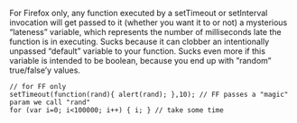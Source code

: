 For Firefox only, any function executed by a setTimeout or setInterval invocation will get passed to it (whether you want it to or not) a mysterious “lateness” variable, which represents the number of milliseconds late the function is in executing. Sucks because it can clobber an intentionally unpassed “default” variable to your function. Sucks even more if this variable is intended to be boolean, because you end up with ”random” true/false’y values.

```
// for FF only
setTimeout(function(rand){ alert(rand); },10); // FF passes a "magic" param we call "rand"
for (var i=0; i<100000; i++) { i; } // take some time
```
